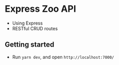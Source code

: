 # Express Zoo API

- Using Express
- RESTful CRUD routes

## Getting started

- Run `yarn dev`, and open `http://localhost:7000/`
